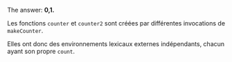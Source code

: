 The answer: **0,1.**

Les fonctions `counter` et `counter2` sont créées par différentes invocations de `makeCounter`.

Elles ont donc des environnements lexicaux externes indépendants, chacun ayant son propre `count`.
